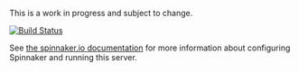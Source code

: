 This is a work in progress and subject to change.

[![Build Status](https://api.travis-ci.org/spinnaker/spinnaker-monitoring.svg?branch=master)](https://travis-ci.org/spinnaker/spinnaker-monitoring)

See [the spinnaker.io documentation](http://www.spinnaker.io/v1.0/docs/monitoring-a-spinnaker-deployment) for more information about configuring Spinnaker and running this server.

